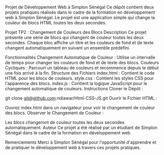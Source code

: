 Projet de Développement Web à Simplon Sénégal
Ce dépôt contient deux projets pratiques réalisés dans le cadre de la formation en développement web à Simplon Sénégal. Le projet est une application simple qui change la couleur de blocs HTML toutes les deux secondes.


Projet TP2 : Changement de Couleurs des Blocs
Description
Ce projet présente une série de blocs qui changent de couleur toutes les deux secondes. Chaque bloc affiche un titre et les couleurs de fond et de texte changent automatiquement en suivant un ensemble prédéfini.

Fonctionnalités
Changement Automatique de Couleur : Utilise un intervalle de temps pour changer les couleurs de fond et de texte des blocs.
Couleurs Cycliques : Parcourt un tableau de couleurs et recommence depuis le début une fois arrivé à la fin.
Structure des Fichiers
index.html : Contient le code HTML pour les blocs de couleurs.
style.css : Contient les styles CSS pour l'apparence des blocs.
index.js : Contient la logique JavaScript pour le changement automatique de couleurs.
Instructions
Cloner le Dépôt :


git clone git@github.com:ndiawar/Html-CSS-JS.git
Ouvrir le Fichier HTML :

Ouvrez index.html dans un navigateur pour voir le changement de couleur des blocs.
Observer le Changement de Couleur :

Les blocs changeront de couleur toutes les deux secondes automatiquement.
Auteur
Ce projet a été réalisé par un étudiant de Simplon Sénégal dans le cadre de la formation en développement web.

Remerciements
Merci à Simplon Sénégal pour l'opportunité d'apprendre et de pratiquer le développement web à travers ces projets pratiques.

